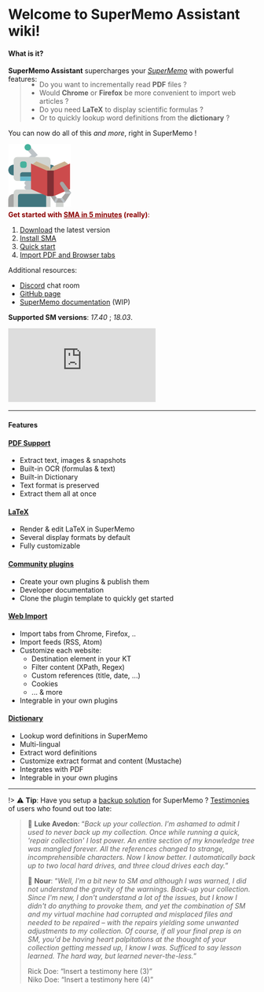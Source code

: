 <script>
const siema = new Siema({
	selector: '.siema',
	duration: 250,
	loop: true,
});

setInterval(() => siema.next(), 5000);
</script>

# Welcome to SuperMemo Assistant wiki!

#### What is it?

**SuperMemo Assistant** supercharges your [*SuperMemo*](https://super-memo.com/supermemo18.html) with powerful features:

<div class="pure-g" style="margin-top: -20px;">
  <div class="pure-u-1 pure-u-smd-3-4">
    <blockquote>
      <ul>
        <li>Do you want to incrementally read <strong>PDF</strong> files ?</li>
    	<li>Would <strong>Chrome</strong> or <strong>Firefox</strong> be more convenient to import web articles ?</li>
    	<li>Do you need <strong>LaTeX</strong> to display scientific formulas ?</li>
    	<li>Or to quickly lookup word definitions from the <strong>dictionary</strong> ?</li>
      </ul>
    </blockquote>
    <p>You can now do all of this <em>and more</em>, right in SuperMemo !</p>
  </div>
  <div class="pure-u-1 pure-u-smd-1-4">
    <img src="content/images/icons/robot-128.png" style="margin: auto;" />
  </div>
</div>

<div class="pure-g" style="margin-top: -10px;">
  <div class="pure-u-1 pure-u-smd-13-24">
    <p style="color: darkred;"><strong>Get started with <u>SMA in 5 minutes</u> (really)</strong>:</p>
	<ol>
      <li><a href="https://github.com/supermemo/SuperMemoAssistant/releases/latest/" target="_blank" rel="noopener">Download</a> the latest version</li>
      <li><a href="#/qs-installation">Install SMA</a></li>
      <li><a href="#/qs-using-sma">Quick start</a></li>
      <li><a href="#/qs-using-sma#sma-102">Import PDF and Browser tabs</a></li>
	</ol>
	<p>Additional resources:</p>
	<ul>
      <li><a href="https://discord.gg/vUQhqCT" target="_blank" rel="noopener">Discord</a> chat room</li>
      <li><a href="https://github.com/SuperMemo/" target="_blank" rel="noopener">GitHub page</a></li>
      <li><a href="https://www.supermemo.wiki" target="_blank" rel="noopener">SuperMemo documentation</a> (WIP)</li>
	</ul>
    <p id="supported-versions"><strong>Supported SM versions</strong>: <em>17.40</em> ; <em>18.03</em>.</p>
  </div>
  <div class="pure-u-1 pure-u-smd-11-24">
	<div class="youtube-container">
      <iframe src="https://www.youtube.com/watch?v=bZ-F7v_wWg8&t=622s" class="youtube-video" frameborder="0" allowfullscreen></iframe>
	</div>
  </div>
</div>

<hr />

#### Features

<div class="pure-g">
  <div class="pure-u-1 pure-u-smd-1-2 ph-4">
    <div class="card">
      <h4><a href="plugin-pdf">PDF Support</a></h4>
	  <ul>
	  <li>Extract text, images & snapshots</li>
	  <li>Built-in OCR (formulas & text)</li>
	  <li>Built-in Dictionary</li>
	  <li>Text format is preserved</li>
	  <li>Extract them all at once</p>
	  <ul>
    </div>
    <div class="card">
      <h4><a href="plugin-LaTeX">LaTeX</a></h4>
	  <ul>
	    <li>Render & edit LaTeX in SuperMemo</li>
	    <li>Several display formats by default</li>
	    <li>Fully customizable</li>
	  </ul>
    </div>
    <div class="card">
      <h4><a href="#">Community plugins</a></h4>
	  <ul>
	    <li>Create your own plugins & publish them</li>
	    <li>Developer documentation</li>
	    <li>Clone the plugin template to quickly get started</li>
	  </ul>
    </div>
  </div>
  <div class="pure-u-1 pure-u-smd-1-2 ph-4">
    <div class="card">
      <h4><a href="plugin-Import">Web Import</a></h4>
	  <ul>
	    <li>Import tabs from Chrome, Firefox, ..</li>
	    <li>Import feeds (RSS, Atom)</li>
	    <li>Customize each website:
		  <ul>
		    <li>Destination element in your KT</li>
		    <li>Filter content (XPath, Regex)</li>
		    <li>Custom references (title, date, ...)</li>
		    <li>Cookies</li>
		    <li>... & more</li>
		  </ul>
		</li>
		<li>Integrable in your own plugins</li>
	  </ul>
    </div>
    <div class="card">
      <h4><a href="plugin-Dictionary">Dictionary</a></h4>
	  <ul>
	    <li>Lookup word definitions in SuperMemo</li>
	    <li>Multi-lingual</li>
	    <li>Extract word definitions</li>
		<li>Customize extract format and content (Mustache)</li>
	    <li>Integrates with PDF</li>
		<li>Integrable in your own plugins</li>
	  </ul>
    </div>
  </div>
</div>

<hr/>

!> ⚠️ **Tip**: Have you setup a [backup solution](qs-backup-setup.md) for SuperMemo ? [Testimonies](qs-backup-setup.md#testimonies) of users who found out too late:

<blockquote class="siema siema-blockquote">
  <div><p>💬 <strong>Luke Avedon</strong>: “<em>Back up your collection.  I'm ashamed to admit I used to never back up my collection.  Once while running a quick, 'repair collection' I lost power.  An entire section of my knowledge tree was mangled forever.  All the references changed to strange, incomprehensible characters.  Now I know better.  I automatically back up to two local hard drives, and three cloud drives each day.</em>”</p></div>
  <div><p>💬 <strong>Nour</strong>: “<em>Well, I'm a bit new to SM and although I was warned, I did not understand the gravity of the warnings. Back-up your collection. Since I'm new, I don't understand a lot of the issues, but I know I didn't do anything to provoke them, and yet the combination of SM and my virtual machine had corrupted and misplaced files and needed to be repaired – with the repairs yielding some unwanted adjustments to my collection. Of course, if all your final prep is on SM, you'd be having heart palpitations at the thought of your collection getting messed up, I know I was. Sufficed to say lesson learned. The hard way, but learned never-the-less.</em>”</p></div>
  <div>Rick Doe: “Insert a testimony here (3)”</div>
  <div>Niko Doe: “Insert a testimony here (4)”</div>
</blockquote>
